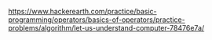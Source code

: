 https://www.hackerearth.com/practice/basic-programming/operators/basics-of-operators/practice-problems/algorithm/let-us-understand-computer-78476e7a/

